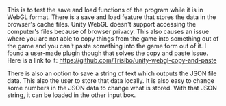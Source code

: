 This is to test the save and load functions of the program while it is in WebGL format.
There is a save and load feature that stores the data in the browser's cache files.
Unity WebGL doesn't support accessing the computer's files because of browser privacy.
This also causes an issue where you are not able to copy things from the game into something out of the game and you can't paste something into the game form out of it. 
I found a user-made plugin though that solves the copy and paste issue. Here is a link to it: https://github.com/Trisibo/unity-webgl-copy-and-paste

There is also an option to save a string of text which outputs the JSON file data. This also the user to store that data locally. It is also easy to change some numbers in the JSON data to change what is stored.
With that JSON string, it can be loaded in the other input box.
